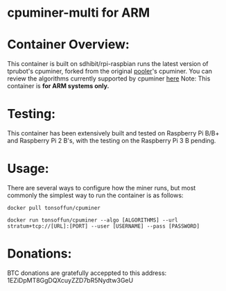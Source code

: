 cpuminer-multi for ARM
==============

Container Overview:
==============
This container is built on sdhibit/rpi-raspbian runs the latest version of tprubot's cpuminer, forked from the original [pooler](https://github.com/pooler)'s cpuminer. You can review the algorithms currently supported by cpuminer [here](https://github.com/tpruvot/cpuminer-multi/blob/windows/README.md#algorithms)
Note: This container is __for ARM systems only.__

Testing:
==============
This container has been extensively built and tested on Raspberry Pi B/B+ and Raspberry Pi 2 B's, with the testing on the Raspberry Pi 3 B pending.

Usage:
==============
There are several ways to configure how the miner runs, but most commonly the simplest way to run the container is as follows:

`docker pull tonsoffun/cpuminer`

`docker run tonsoffun/cpuminer --algo [ALGORITHMS] --url stratum+tcp://[URL]:[PORT] --user [USERNAME] --pass [PASSWORD]`

Donations:
==============
BTC donations are gratefully acceppted to this address: 1EZiDpMT8GgDQXcuyZZD7bR5Nydtw3GeU
